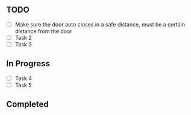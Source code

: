 ## TODO

- [ ] Make sure the door auto closes in a safe distance, must be a certain distance from the door
- [ ] Task 2
- [ ] Task 3

## In Progress

- [ ] Task 4
- [ ] Task 5

## Completed
